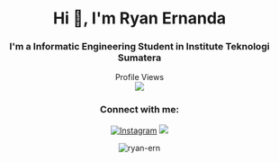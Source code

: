<h1 align="center">Hi 👋, I'm Ryan Ernanda</h1>
<h3 align="center">I'm a Informatic Engineering Student in Institute Teknologi Sumatera</h3>

<p align="center"> 
  Profile Views<br>
  <img src="https://profile-counter.glitch.me/ryan-ern/count.svg" />
</p>

<h3 align="center">Connect with me:</h3>
<p align="center">
<a href="https://instagram.com/ryn-ern" target="blank"><img src="https://img.shields.io/badge/Instagram-%23E4405F.svg?&style=flat-square&logo=instagram&logoColor=white" alt="Instagram"></a>
  <a href="mailto:ryanernanda100902@gmail.com" target="blank"><img src="https://img.shields.io/badge/-Gmail-brightgreen"></a>
</p>

<p align="center">
<img src="https://github-readme-stats.vercel.app/api/top-langs?username=ryan-ern&hide=html&show_icons=true&locale=en&layout=compact&theme=tokyonight" alt="ryan-ern" />
<!-- <br><br><img src="https://github-readme-stats.vercel.app/api?username=ryan-ern&show_icons=true&locale=en&hide=issues,contrib&theme=tokyonight" alt="ryan-ern" /> -->
<!-- <br><br><img src="https://github-readme-streak-stats.herokuapp.com/?user=ryan-ern&theme=tokyonight" alt="ryan-ern" /></p> -->
